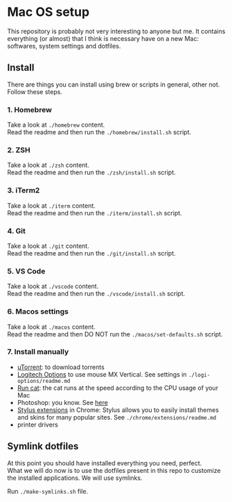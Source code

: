 # Mac OS setup

This repository is probably not very interesting to anyone but me.
It contains everything (or almost) that I think is necessary have on a new Mac: softwares, system settings and dotfiles.

## Install

There are things you can install using brew or scripts in general, other not.
Follow these steps.

### 1. Homebrew

Take a look at `./homebrew` content.\
Read the readme and then run the `./homebrew/install.sh` script.

### 2. ZSH

Take a look at `./zsh` content.\
Read the readme and then run the `./zsh/install.sh` script.

### 3. iTerm2

Take a look at `./iterm` content.\
Read the readme and then run the `./iterm/install.sh` script.

### 4. Git

Take a look at `./git` content.\
Read the readme and then run the `./git/install.sh` script.

### 5. VS Code

Take a look at `./vscode` content.\
Read the readme and then run the `./vscode/install.sh` script.

### 6. Macos settings

Take a look at `./macos` content.\
Read the readme and then DO NOT run the `./macos/set-defaults.sh` script.

### 7. Install manually

- [uTorrent](https://www.utorrent.com/intl/it/downloads/mac): to download torrents
- [Logitech Options](https://www.logitech.com/it-it/product/options) to use mouse MX Vertical. See settings in `./logi-options/readme.md`
- [Run cat](https://apps.apple.com/us/app/runcat/id1429033973?mt=12): the cat runs at the speed according to the CPU usage of your Mac
- Photoshop: you know. See [here](https://drive.google.com/open?id=1nBiyFOkjIfmYKfxHJfflpJaAbKjLrD0H)
- [Stylus extensions](https://chrome.google.com/webstore/detail/stylus/clngdbkpkpeebahjckkjfobafhncgmne?hl=en) in Chrome: Stylus allows you to easily install themes and skins for many popular sites. See `./chrome/extensions/readme.md`
- printer drivers

## Symlink dotfiles

At this point you should have installed everything you need, perfect.\
What we will do now is to use the dotfiles present in this repo to customize the installed applications. We will use symlinks.

Run `./make-symlinks.sh` file.
